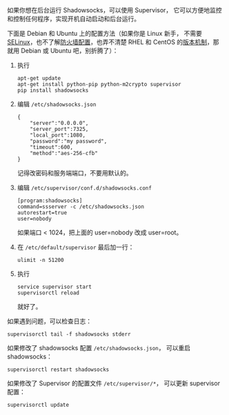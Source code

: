 如果你想在后台运行 Shadowsocks，可以使用 Supervisor，
它可以方便地监控和控制任何程序，实现开机自动启动和后台运行。

下面是 Debian 和 Ubuntu 上的配置方法（如果你是 Linux 新手，
不需要 [SELinux]，也不了解[防火墙配置]，也弄不清楚 RHEL 和
CentOS 的[版本机制]，那就用 Debian 或 Ubuntu 吧，别折腾了）：

1. 执行
    ```
    apt-get update
    apt-get install python-pip python-m2crypto supervisor
    pip install shadowsocks
    ```

2. 编辑 `/etc/shadowsocks.json`

    ```
    {
        "server":"0.0.0.0",
        "server_port":7325,
        "local_port":1080,
        "password":"my password",
        "timeout":600,
        "method":"aes-256-cfb"
    }
    ```
    记得改密码和服务端端口，不要用默认的。

3. 编辑 `/etc/supervisor/conf.d/shadowsocks.conf`

    ```
    [program:shadowsocks]
    command=ssserver -c /etc/shadowsocks.json
    autorestart=true
    user=nobody
    ```
    如果端口 < 1024，把上面的 user=nobody 改成 user=root。

4. 在 `/etc/default/supervisor` 最后加一行：

    ```
    ulimit -n 51200
    ```

5. 执行
    ```
    service supervisor start
    supervisorctl reload
    ```
    就好了。

如果遇到问题，可以检查日志：

    supervisorctl tail -f shadowsocks stderr


如果修改了 shadowsocks 配置 `/etc/shadowsocks.json`，
可以重启 shadowsocks：

    supervisorctl restart shadowsocks

如果修改了 Supervisor 的配置文件 `/etc/supervisor/*`，
可以更新 supervisor 配置：

    supervisorctl update

[SELinux]: http://wiki.centos.org/HowTos/SELinux
[防火墙配置]: https://github.com/clowwindy/shadowsocks/issues/133
[版本机制]: http://wiki.centos.org/FAQ/General#head-6e2c3746ec45ac3142917466760321e868f43c0e
